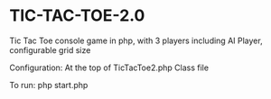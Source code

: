 # TIC-TAC-TOE-2.0
Tic Tac Toe console game in php, with 3 players including AI Player, configurable grid size

Configuration:
At the top of TicTacToe2.php Class file

To run:
php start.php
